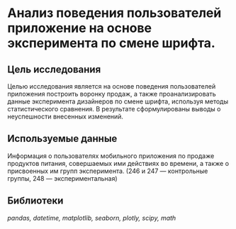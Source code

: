 # Анализ поведения пользователей приложение на основе эксперимента по смене шрифта.

## Цель исследования
Целью исследования является на основе поведения пользователей приложения построить воронку продаж, а также проанализировать данные эксперимента дизайнеров по смене шрифта, 
используя методы статистического сравнения.
В результате сформулированы выводы о неуспешности внесенных изменений.

## Используемые данные
Информация о пользователях мобильного приложения по продаже продуктов питания, совершаемых ими действиях во времени, а также о присвоенных им групп эксперимента. 
(246 и 247 — контрольные группы, 248 — экспериментальная)

## Библиотеки
*pandas, datetime, matplotlib, seaborn, plotly, scipy, math*
